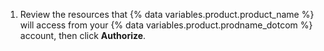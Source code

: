 1. Review the resources that {% data variables.product.product_name %} will access from your {% data variables.product.prodname_dotcom %} account, then click **Authorize**.
